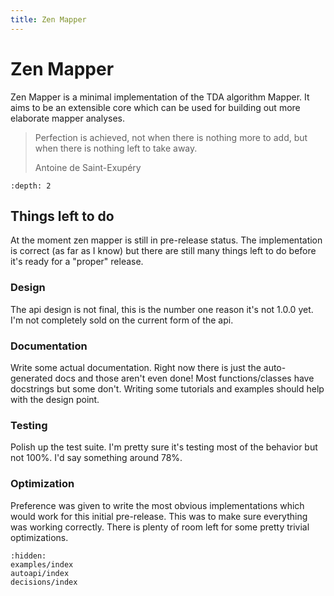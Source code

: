 ```yaml
---
title: Zen Mapper
---
```


# Zen Mapper

Zen Mapper is a minimal implementation of the TDA algorithm Mapper. It aims to
be an extensible core which can be used for building out more elaborate mapper
analyses.

> Perfection is achieved, not when there is nothing more to add, but when there
> is nothing left to take away.
>
> Antoine de Saint-Exupéry

```{contents} Table of Contents
:depth: 2
```

## Things left to do

At the moment zen mapper is still in pre-release status. The implementation is
correct (as far as I know) but there are still many things left to do before
it's ready for a "proper" release.

### Design

The api design is not final, this is the number one reason it's not 1.0.0 yet.
I'm not completely sold on the current form of the api.

### Documentation

Write some actual documentation. Right now there is just the auto-generated
docs and those aren't even done! Most functions/classes have docstrings but
some don't. Writing some tutorials and examples should help with the design
point.

### Testing

Polish up the test suite. I'm pretty sure it's testing most of the behavior but
not 100%. I'd say something around 78%.

### Optimization

Preference was given to write the most obvious implementations which would work
for this initial pre-release. This was to make sure everything was working
correctly. There is plenty of room left for some pretty trivial optimizations.

```{toctree}
:hidden:
examples/index
autoapi/index
decisions/index
```
